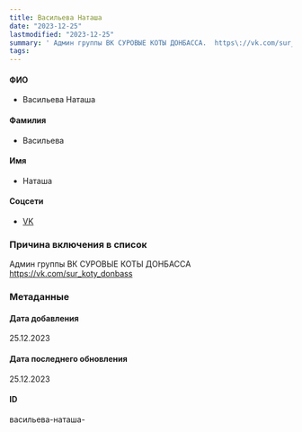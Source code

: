 ```yaml
---
title: Васильева Наташа
date: "2023-12-25"
lastmodified: "2023-12-25"
summary: ' Админ группы ВК СУРОВЫЕ КОТЫ ДОНБАССА.  https\://vk.com/sur_koty_donbass'
tags: 
---
```

<!--# pp2-->
<!--## Фигурант-->
<!--### Личные данные-->
#### ФИО
- Васильева Наташа
#### Фамилия
- Васильева
#### Имя
- Наташа
#### Соцсети
- [VK](https://vk.com/id96032661)
### Причина включения в список
Админ группы ВК СУРОВЫЕ КОТЫ ДОНБАССА
 https://vk.com/sur_koty_donbass
### Метаданные
#### Дата добавления
25.12.2023
#### Дата последнего обновления
25.12.2023
#### ID
васильева-наташа-
<!--## END;-->
